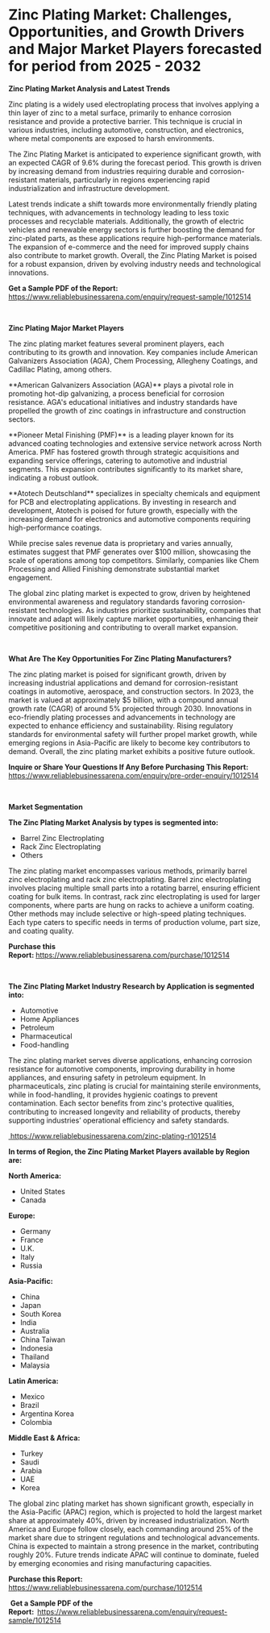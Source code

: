 <p><h1>Zinc Plating Market: Challenges, Opportunities, and Growth Drivers and Major Market Players forecasted for period from 2025 - 2032</h1></p><p><strong>Zinc Plating Market Analysis and Latest Trends</strong></p>
<p><p>Zinc plating is a widely used electroplating process that involves applying a thin layer of zinc to a metal surface, primarily to enhance corrosion resistance and provide a protective barrier. This technique is crucial in various industries, including automotive, construction, and electronics, where metal components are exposed to harsh environments.</p><p>The Zinc Plating Market is anticipated to experience significant growth, with an expected CAGR of 9.6% during the forecast period. This growth is driven by increasing demand from industries requiring durable and corrosion-resistant materials, particularly in regions experiencing rapid industrialization and infrastructure development. </p><p>Latest trends indicate a shift towards more environmentally friendly plating techniques, with advancements in technology leading to less toxic processes and recyclable materials. Additionally, the growth of electric vehicles and renewable energy sectors is further boosting the demand for zinc-plated parts, as these applications require high-performance materials. The expansion of e-commerce and the need for improved supply chains also contribute to market growth. Overall, the Zinc Plating Market is poised for a robust expansion, driven by evolving industry needs and technological innovations.</p></p>
<p><strong>Get a Sample PDF of the Report:&nbsp;</strong> <a href="https://www.reliablebusinessarena.com/enquiry/request-sample/1012514?utm_campaign=3060&utm_medium=2&utm_source=Github&utm_content=ia&utm_term=18042025&utm_id=zinc-plating">https://www.reliablebusinessarena.com/enquiry/request-sample/1012514</a></p>
<p>&nbsp;</p>
<p><strong>Zinc Plating Major Market Players</strong></p>
<p><p>The zinc plating market features several prominent players, each contributing to its growth and innovation. Key companies include American Galvanizers Association (AGA), Chem Processing, Allegheny Coatings, and Cadillac Plating, among others. </p><p>**American Galvanizers Association (AGA)** plays a pivotal role in promoting hot-dip galvanizing, a process beneficial for corrosion resistance. AGA's educational initiatives and industry standards have propelled the growth of zinc coatings in infrastructure and construction sectors.</p><p>**Pioneer Metal Finishing (PMF)** is a leading player known for its advanced coating technologies and extensive service network across North America. PMF has fostered growth through strategic acquisitions and expanding service offerings, catering to automotive and industrial segments. This expansion contributes significantly to its market share, indicating a robust outlook.</p><p>**Atotech Deutschland** specializes in specialty chemicals and equipment for PCB and electroplating applications. By investing in research and development, Atotech is poised for future growth, especially with the increasing demand for electronics and automotive components requiring high-performance coatings.</p><p>While precise sales revenue data is proprietary and varies annually, estimates suggest that PMF generates over $100 million, showcasing the scale of operations among top competitors. Similarly, companies like Chem Processing and Allied Finishing demonstrate substantial market engagement.</p><p>The global zinc plating market is expected to grow, driven by heightened environmental awareness and regulatory standards favoring corrosion-resistant technologies. As industries prioritize sustainability, companies that innovate and adapt will likely capture market opportunities, enhancing their competitive positioning and contributing to overall market expansion.</p></p>
<p>&nbsp;</p>
<p><strong>What Are The Key Opportunities For Zinc Plating Manufacturers?</strong></p>
<p><p>The zinc plating market is poised for significant growth, driven by increasing industrial applications and demand for corrosion-resistant coatings in automotive, aerospace, and construction sectors. In 2023, the market is valued at approximately $5 billion, with a compound annual growth rate (CAGR) of around 5% projected through 2030. Innovations in eco-friendly plating processes and advancements in technology are expected to enhance efficiency and sustainability. Rising regulatory standards for environmental safety will further propel market growth, while emerging regions in Asia-Pacific are likely to become key contributors to demand. Overall, the zinc plating market exhibits a positive future outlook.</p></p>
<p><strong>Inquire or Share Your Questions If Any Before Purchasing This Report:</strong> <a href="https://www.reliablebusinessarena.com/enquiry/pre-order-enquiry/1012514?utm_campaign=3060&utm_medium=2&utm_source=Github&utm_content=ia&utm_term=18042025&utm_id=zinc-plating">https://www.reliablebusinessarena.com/enquiry/pre-order-enquiry/1012514</a></p>
<p>&nbsp;</p>
<p><strong>Market Segmentation</strong></p>
<p><strong>The Zinc Plating Market Analysis by types is segmented into:</strong></p>
<p><ul><li>Barrel Zinc Electroplating</li><li>Rack Zinc Electroplating</li><li>Others</li></ul></p>
<p><p>The zinc plating market encompasses various methods, primarily barrel zinc electroplating and rack zinc electroplating. Barrel zinc electroplating involves placing multiple small parts into a rotating barrel, ensuring efficient coating for bulk items. In contrast, rack zinc electroplating is used for larger components, where parts are hung on racks to achieve a uniform coating. Other methods may include selective or high-speed plating techniques. Each type caters to specific needs in terms of production volume, part size, and coating quality.</p></p>
<p><strong>Purchase this Report:&nbsp;</strong><a href="https://www.reliablebusinessarena.com/purchase/1012514?utm_campaign=3060&utm_medium=2&utm_source=Github&utm_content=ia&utm_term=18042025&utm_id=zinc-plating">https://www.reliablebusinessarena.com/purchase/1012514</a></p>
<p>&nbsp;</p>
<p><strong>The Zinc Plating Market Industry Research by Application is segmented into:</strong></p>
<p><ul><li>Automotive</li><li>Home Appliances</li><li>Petroleum</li><li>Pharmaceutical</li><li>Food-handling</li></ul></p>
<p><p>The zinc plating market serves diverse applications, enhancing corrosion resistance for automotive components, improving durability in home appliances, and ensuring safety in petroleum equipment. In pharmaceuticals, zinc plating is crucial for maintaining sterile environments, while in food-handling, it provides hygienic coatings to prevent contamination. Each sector benefits from zinc's protective qualities, contributing to increased longevity and reliability of products, thereby supporting industries’ operational efficiency and safety standards.</p></p>
<p><a href="https://www.reliablebusinessarena.com/zinc-plating-r1012514?utm_campaign=3060&utm_medium=2&utm_source=Github&utm_content=ia&utm_term=18042025&utm_id=zinc-plating">&nbsp;https://www.reliablebusinessarena.com/zinc-plating-r1012514</a></p>
<p><strong>In terms of Region, the Zinc Plating Market Players available by Region are:</strong></p>
<p>
    <p> <strong> North America: </strong>
        <ul>
            <li>United States</li>
            <li>Canada</li>
        </ul>
        </p> 
    <p> <strong> Europe: </strong>
        <ul>
            <li>Germany</li>
            <li>France</li>
            <li>U.K.</li>
            <li>Italy</li>
            <li>Russia</li>
        </ul>
        </p> 
    <p> <strong> Asia-Pacific: </strong>
        <ul>
            <li>China</li>
            <li>Japan</li>
            <li>South Korea</li>
            <li>India</li>
            <li>Australia</li>
            <li>China Taiwan</li>
            <li>Indonesia</li>
            <li>Thailand</li>
            <li>Malaysia</li>
        </ul>
        </p> 
    <p> <strong> Latin America: </strong>
        <ul>
            <li>Mexico</li>
            <li>Brazil</li>
            <li>Argentina Korea</li>
            <li>Colombia</li>
        </ul>
        </p> 
    <p> <strong> Middle East & Africa: </strong>
        <ul>
            <li>Turkey</li>
            <li>Saudi</li>
            <li>Arabia</li>
            <li>UAE</li>
            <li>Korea</li>
        </ul>
    </p>
    </p>
<p><p>The global zinc plating market has shown significant growth, especially in the Asia-Pacific (APAC) region, which is projected to hold the largest market share at approximately 40%, driven by increased industrialization. North America and Europe follow closely, each commanding around 25% of the market share due to stringent regulations and technological advancements. China is expected to maintain a strong presence in the market, contributing roughly 20%. Future trends indicate APAC will continue to dominate, fueled by emerging economies and rising manufacturing capacities.</p></p>
<p><strong>Purchase this Report: </strong><a href="https://www.reliablebusinessarena.com/purchase/1012514?utm_campaign=3060&utm_medium=2&utm_source=Github&utm_content=ia&utm_term=18042025&utm_id=zinc-plating">https://www.reliablebusinessarena.com/purchase/1012514</a></p>
<p>&nbsp;<strong>Get a Sample PDF of the Report:&nbsp;&nbsp;</strong><a href="https://www.reliablebusinessarena.com/enquiry/request-sample/1012514?utm_campaign=3060&utm_medium=2&utm_source=Github&utm_content=ia&utm_term=18042025&utm_id=zinc-plating">https://www.reliablebusinessarena.com/enquiry/request-sample/1012514</a></p>
<p><strong></strong></p>
<p><p></p><p></p><p></p></p>